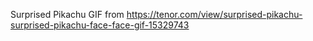 Surprised Pikachu GIF from https://tenor.com/view/surprised-pikachu-surprised-pikachu-face-face-gif-15329743
